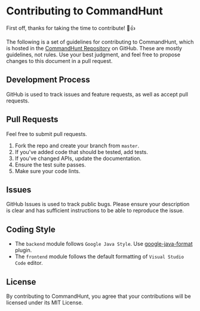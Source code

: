 # Contributing to CommandHunt


First off, thanks for taking the time to contribute! :tada::+1:

The following is a set of guidelines for contributing to CommandHunt, which is hosted in the [CommandHunt Repository](https://github.com/vivekweb2013/commandhunt) on GitHub. These are mostly guidelines, not rules. Use your best judgment, and feel free to propose changes to this document in a pull request.

## Development Process
GitHub is used to track issues and feature requests, as well as accept pull requests.

## Pull Requests
Feel free to submit pull requests.

1. Fork the repo and create your branch from `master`.
2. If you've added code that should be tested, add tests.
3. If you've changed APIs, update the documentation.
4. Ensure the test suite passes.
5. Make sure your code lints.

## Issues
GitHub Issues is used to track public bugs.
Please ensure your description is clear and has sufficient instructions to be able to reproduce the issue.

## Coding Style  
* The `backend` module follows `Google Java Style`. Use [google-java-format](https://plugins.jetbrains.com/plugin/8527-google-java-format) plugin.
* The `frontend` module follows the default formatting of `Visual Studio Code` editor. 

## License
By contributing to CommandHunt, you agree that your contributions will be licensed under its MIT License.
